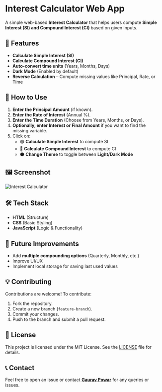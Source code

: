 # Interest Calculator Web App  

A simple web-based **Interest Calculator** that helps users compute **Simple Interest (SI) and Compound Interest (CI)** based on given inputs.  

## 🚀 Features  

- **Calculate Simple Interest (SI)**  
- **Calculate Compound Interest (CI)**  
- **Auto-convert time units** (Years, Months, Days)  
- **Dark Mode** (Enabled by default)  
- **Reverse Calculation** – Compute missing values like Principal, Rate, or Time  

## 📌 How to Use  

1. **Enter the Principal Amount** (if known).  
2. **Enter the Rate of Interest** (Annual %).  
3. **Enter the Time Duration** (Choose from Years, Months, or Days).  
4. **Optionally, enter Interest or Final Amount** if you want to find the missing variable.  
5. Click on:  
   - 🟢 **Calculate Simple Interest** to compute SI  
   - 🔵 **Calculate Compound Interest** to compute CI  
   - ⚫ **Change Theme** to toggle between **Light/Dark Mode**  

## 🖼️ Screenshot  

![Interest Calculator](https://github.com/user-attachments/assets/c1c27dd7-e690-44b1-a2f0-56688468c04f)  

## 🛠️ Tech Stack  

- **HTML** (Structure)  
- **CSS** (Basic Styling)  
- **JavaScript** (Logic & Functionality)  

## 🎯 Future Improvements  

- Add **multiple compounding options** (Quarterly, Monthly, etc.)  
- Improve UI/UX  
- Implement local storage for saving last used values  

## 💡 Contributing  

Contributions are welcome! To contribute:  

1. Fork the repository.  
2. Create a new branch (`feature-branch`).  
3. Commit your changes.  
4. Push to the branch and submit a pull request.  

## 📜 License  

This project is licensed under the MIT License. See the [LICENSE](LICENSE) file for details.  

## 📞 Contact  

Feel free to open an issue or contact **[Gaurav Powar](https://github.com/GauravPowar)** for any queries or issues.  
